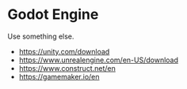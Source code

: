 # Godot Engine
Use something else.
- https://unity.com/download
- https://www.unrealengine.com/en-US/download
- https://www.construct.net/en
- https://gamemaker.io/en